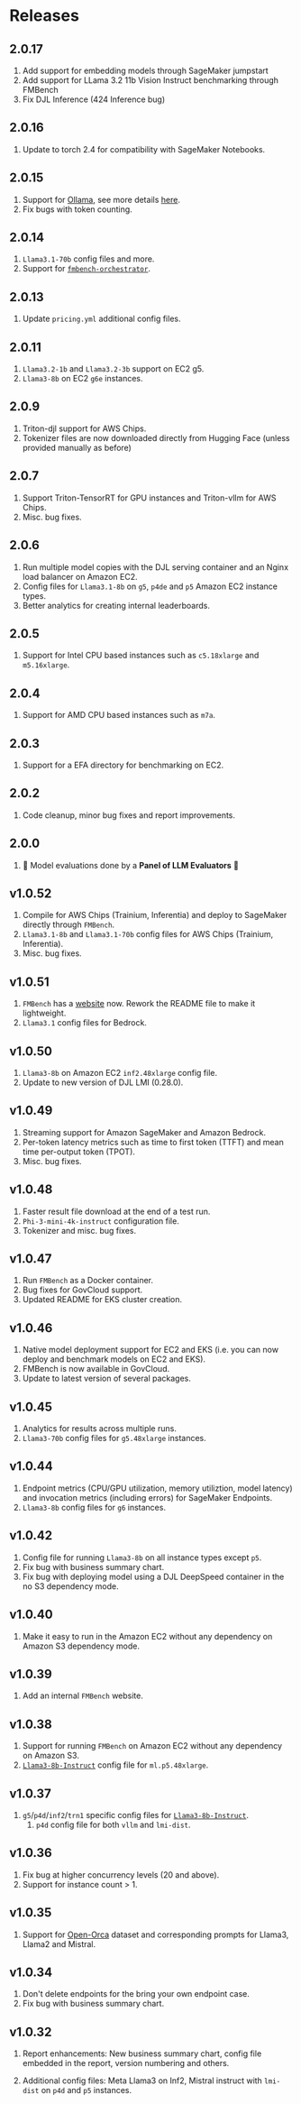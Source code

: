 # Releases

## 2.0.17
1. Add support for embedding models through SageMaker jumpstart
1. Add support for LLama 3.2 11b Vision Instruct benchmarking through FMBench
1. Fix DJL Inference (424 Inference bug)

## 2.0.16
1. Update to torch 2.4 for compatibility with SageMaker Notebooks.

## 2.0.15
1. Support for [Ollama](https://github.com/ollama/ollama), see more details [here](https://aws-samples.github.io/foundation-model-benchmarking-tool/benchmarking_on_ec2.html#benchmarking-models-on-ollama).
1. Fix bugs with token counting.

## 2.0.14

1. `Llama3.1-70b` config files and more.
1. Support for [`fmbench-orchestrator`](https://github.com/awslabs/fmbench-orchestrator).

## 2.0.13

1. Update `pricing.yml` additional config files.

## 2.0.11

1. `Llama3.2-1b` and `Llama3.2-3b` support on EC2 g5.
1. `Llama3-8b` on EC2 `g6e` instances.

## 2.0.9

1. Triton-djl support for AWS Chips.
1. Tokenizer files are now downloaded directly from Hugging Face (unless provided manually as before) 

## 2.0.7

1. Support Triton-TensorRT for GPU instances and Triton-vllm for AWS Chips.
1. Misc. bug fixes.

## 2.0.6

1. Run multiple model copies with the DJL serving container and an Nginx load balancer on Amazon EC2.
1. Config files for `Llama3.1-8b` on `g5`, `p4de` and `p5` Amazon EC2 instance types.
1. Better analytics for creating internal leaderboards.

## 2.0.5

1. Support for Intel CPU based instances such as `c5.18xlarge` and `m5.16xlarge`.

## 2.0.4

1. Support for AMD CPU based instances such as `m7a`.

## 2.0.3

1. Support for a EFA directory for benchmarking on EC2.

## 2.0.2

1. Code cleanup, minor bug fixes and report improvements.

## 2.0.0

1. 🚨 Model evaluations done by a **Panel of LLM Evaluators** 🚨

## v1.0.52

1. Compile for AWS Chips (Trainium, Inferentia) and deploy to SageMaker directly through `FMBench`.
1. `Llama3.1-8b` and `Llama3.1-70b` config files for AWS Chips (Trainium, Inferentia).
1. Misc. bug fixes.

## v1.0.51
1. `FMBench` has a [website](https://aws-samples.github.io/foundation-model-benchmarking-tool/index.html) now. Rework the README file to make it lightweight.
1. `Llama3.1` config files for Bedrock.

## v1.0.50
1. `Llama3-8b` on Amazon EC2 `inf2.48xlarge` config file.
1. Update to new version of DJL LMI (0.28.0).

## v1.0.49
1. Streaming support for Amazon SageMaker and Amazon Bedrock.
1. Per-token latency metrics such as time to first token (TTFT) and mean time per-output token (TPOT).
1. Misc. bug fixes.

## v1.0.48
1. Faster result file download at the end of a test run.
1. `Phi-3-mini-4k-instruct` configuration file.
1. Tokenizer and misc. bug fixes.


## v1.0.47
1. Run `FMBench` as a Docker container.
1. Bug fixes for GovCloud support.
1. Updated README for EKS cluster creation.

## v1.0.46
1. Native model deployment support for EC2 and EKS (i.e. you can now deploy and benchmark models on EC2 and EKS).
1. FMBench is now available in GovCloud.
1. Update to latest version of several packages.

## v1.0.45
1. Analytics for results across multiple runs.
1. `Llama3-70b` config files for `g5.48xlarge` instances.

## v1.0.44
1. Endpoint metrics (CPU/GPU utilization, memory utiliztion, model latency) and invocation metrics (including errors) for SageMaker Endpoints.
1. `Llama3-8b` config files for `g6` instances.

## v1.0.42
1. Config file for running `Llama3-8b` on all instance types except `p5`.
1. Fix bug with business summary chart.
1. Fix bug with deploying model using a DJL DeepSpeed container in the no S3 dependency mode.

## v1.0.40
1. Make it easy to run in the Amazon EC2 without any dependency on Amazon S3 dependency mode.

## v1.0.39
1. Add an internal `FMBench` website.

## v1.0.38
1. Support for running `FMBench` on Amazon EC2 without any dependency on Amazon S3.
1. [`Llama3-8b-Instruct`](https://huggingface.co/meta-llama/Meta-Llama-3-8B-Instruct) config file for `ml.p5.48xlarge`.

## v1.0.37
1. `g5`/`p4d`/`inf2`/`trn1` specific config files for [`Llama3-8b-Instruct`](https://huggingface.co/meta-llama/Meta-Llama-3-8B-Instruct).
    1. `p4d` config file for both `vllm` and `lmi-dist`.

## v1.0.36
1. Fix bug at higher concurrency levels (20 and above).
1. Support for instance count > 1.

## v1.0.35

1. Support for [Open-Orca](https://huggingface.co/datasets/Open-Orca/OpenOrca) dataset and corresponding prompts for Llama3, Llama2 and Mistral.

## v1.0.34
1. Don't delete endpoints for the bring your own endpoint case.
1. Fix bug with business summary chart.

## v1.0.32

1. Report enhancements: New business summary chart, config file embedded in the report, version numbering and others.

1. Additional config files: Meta Llama3 on Inf2, Mistral instruct with `lmi-dist` on `p4d` and `p5` instances.
